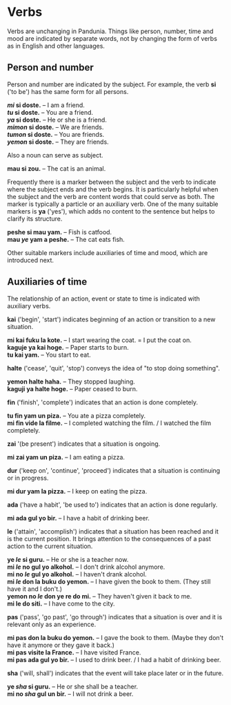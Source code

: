 # Verbs

Verbs are unchanging in Pandunia.
Things like person, number, time and mood are indicated by separate words,
not by changing the form of verbs as in English and other languages.

## Person and number

Person and number are indicated by the subject.
For example, the verb
**si**
('to be') has the same form for all persons.

**_mi_ si doste.**
– I am a friend.  
**_tu_ si doste.**
– You are a friend.  
**_ya_ si doste.**
– He or she is a friend.  
**_mimon_ si doste.**
– We are friends.  
**_tumon_ si doste.**
– You are friends.  
**_yemon_ si doste.**
– They are friends.

Also a noun can serve as subject.

**mau si zou.**
– The cat is an animal.

Frequently there is a marker between the subject and the verb
to indicate where the subject ends and the verb begins.
It is particularly helpful when the subject and the verb are content words
that could serve as both.
The marker is typically a particle or an auxiliary verb.
One of the many suitable markers is
**ya**
('yes'),
which adds no content to the sentence
but helps to clarify its structure.

**peshe si mau yam.**
– Fish is catfood.  
**mau _ye_ yam a peshe.**
– The cat eats fish.

Other suitable markers include auxiliaries of time and mood,
which are introduced next.


## Auxiliaries of time

The relationship of an action, event or state to time is indicated with auxiliary verbs.

**kai**
('begin', 'start')
indicates beginning of an action or transition to a new situation.

**mi kai fuku la kote.**
– I start wearing the coat. = I put the coat on.  
**kaguje ya kai hoge.**
– Paper starts to burn.  
**tu kai yam.**
– You start to eat.

**halte**
('cease', 'quit', 'stop')
conveys the idea of "to stop doing something".

**yemon halte haha.**
– They stopped laughing.  
**kaguji ya halte hoge.**
– Paper ceased to burn.

**fin**
('finish', 'complete')
indicates that an action is done completely.

**tu fin yam un piza.**
– You ate a pizza completely.  
**mi fin vide la filme.**
– I completed watching the film. / I watched the film completely.

**zai**
'(be present')
indicates that a situation is ongoing.

**mi zai yam un piza.**
– I am eating a pizza.

**dur**
('keep on', 'continue', 'proceed')
indicates that a situation is continuing or in progress.

**mi dur yam la pizza.**
– I keep on eating the pizza.

**ada**
('have a habit', 'be used to')
indicates that an action is done regularly.

**mi ada gul yo bir.**
– I have a habit of drinking beer.

**le**
('attain', 'accomplish')
indicates that a situation has been reached and it is the current position.
It brings attention to the consequences of a past action to the current situation.

**ye _le_ si guru.**
– He or she is a teacher now.  
**mi _le_ no gul yo alkohol.**
– I don't drink alcohol anymore.  
**mi no _le_ gul yo alkohol.**
– I haven't drank alcohol.  
**mi _le_ don la buku do yemon.**
– I have given the book to them. (They still have it and I don't.)  
**yemon no _le_ don ye re do mi.**
– They haven't given it back to me.  
**mi le do siti.**
– I have come to the city.

**pas**
('pass', 'go past', 'go through')
indicates that a situation is over
and it is relevant only as an experience.

**mi pas don la buku do yemon.**
– I gave the book to them. (Maybe they don't have it anymore or they gave it back.)  
**mi pas visite la France.**
– I have visited France.  
**mi pas ada gul yo bir.**
– I used to drink beer. / I had a habit of drinking beer.

**sha**
('will, shall')
indicates that the event will take place later or in the future.

**ye _sha_ si guru.**
– He or she shall be a teacher.  
**mi no _sha_ gul un bir.**
– I will not drink a beer.

